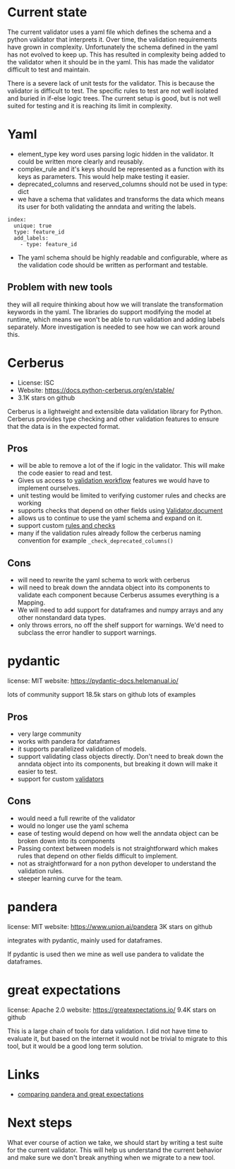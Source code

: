 # Current state
The current validator uses a yaml file which defines the schema and a python validator that interprets it. Over time, the validation requirements have grown in complexity. Unfortunately the schema defined in the yaml has not evolved to keep up. This has resulted in complexity being added to the validator when it should be in the yaml. This has made the validator difficult to test and maintain.


There is a severe lack of unit tests for the validator. This is because the validator is difficult to test. The specific rules to test are not well isolated and buried in if-else logic trees.
The current setup is good, but is not well suited for testing and it is reaching its limit in complexity.

# Yaml
- element_type key word uses parsing logic hidden in the validator. It could be written more clearly and reusably.
- complex_rule and it's keys should be represented as a function with its keys as parameters. This would help make testing it easier.
- deprecated_columns and reserved_columns should not be used in type: dict
- we have a schema that validates and transforms the data which means its user for both validating the anndata and writing the labels.
```    
index:
  unique: true
  type: feature_id
  add_labels:
    - type: feature_id
```
- The yaml schema should be highly readable and configurable, where as the validation code should be written as performant and testable.

## Problem with new tools
they will all require thinking about how we will translate the transformation keywords in the yaml. The libraries do support modifying the model at runtime, which means we won't be able to run validation and adding labels separately. More investigation is needed to see how we can work around this.

# Cerberus
- License: ISC
- Website: https://docs.python-cerberus.org/en/stable/
- 3.1K stars on github


Cerberus is a lightweight and extensible data validation library for Python. Cerberus provides type checking and other validation features to ensure that the data is in the expected format.


## Pros
- will be able to remove a lot of the if logic in the validator. This will make the code easier to read and test.
- Gives us access to [validation workflow](https://docs.python-cerberus.org/validation-rules.html) features we would have to implement ourselves.
- unit testing would be limited to verifying customer rules and checks are working
- supports checks that depend on other fields using [Validator.document](https://docs.python-cerberus.org/customize.html#validator-document)
- allows us to continue to use the yaml schema and expand on it.
- support custom [rules and checks](https://docs.python-cerberus.org/customize.html#custom-rules)
- many if the validation rules already follow the cerberus naming convention for example `_check_deprecated_columns()`

## Cons
- will need to rewrite the yaml schema to work with cerberus
- will need to break down the anndata object into its components to validate each component because Cerberus assumes everything is a Mapping.
- We will need to add support for dataframes and numpy arrays and any other nonstandard data types.
- only throws errors, no off the shelf support for warnings. We'd need to subclass the error handler to support warnings.


# pydantic
license: MIT
website: https://pydantic-docs.helpmanual.io/


lots of community support
18.5k stars on github
lots of examples


## Pros
- very large community
- works with pandera for dataframes
- it supports parallelized validation of models.
- support validating class objects directly. Don't need to break down the anndata object into its components, but breaking it down will make it easier to test.
- support for custom [validators](https://pydantic-docs.helpmanual.io/usage/validators/)


## Cons
- would need a full rewrite of the validator
- would no longer use the yaml schema
- ease of testing would depend on how well the anndata object can be broken down into its components
- Passing context between models is not straightforward which makes rules that depend on other fields difficult to implement.
- not as straightforward for a non python developer to understand the validation rules.
- steeper learning curve for the team.


# pandera
license: MIT
website: https://www.union.ai/pandera
3K stars on github


integrates with pydantic, mainly used for dataframes.


If pydantic is used then we mine as well use pandera to validate the dataframes.


# great expectations
license: Apache 2.0
website: https://greatexpectations.io/
9.4K stars on github


This is a large chain of tools for data validation. I did not have time to evaluate it, but based on the internet it would not be trivial to migrate to this tool, but it would be a good long term solution.


# Links
- [comparing pandera and great expectations](https://endjin.com/blog/2023/03/a-look-into-pandera-and-great-expectations-for-data-validation)

# Next steps
What ever course of action we take, we should start by writing a test suite for the current validator. This will help us understand the current behavior and make sure we don't break anything when we migrate to a new tool.
